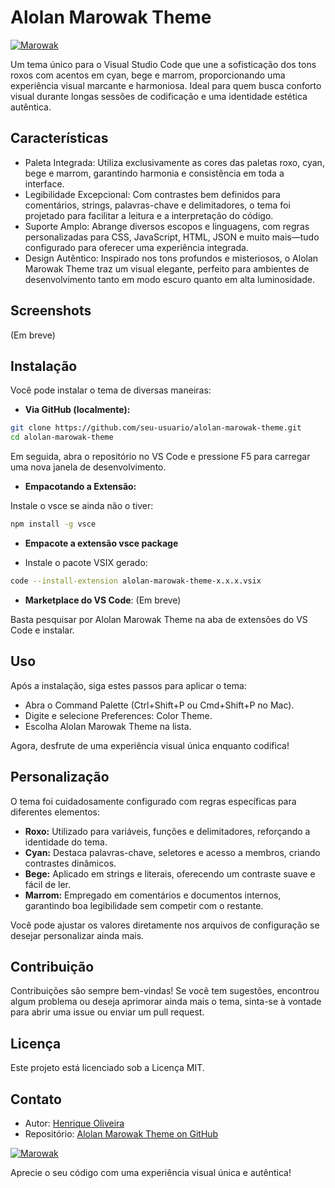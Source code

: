 # Alolan Marowak Theme
[![Marowak](https://img.pokemondb.net/sprites/home/normal/marowak-alolan.png)](https://pokemondb.net/pokedex/marowak)


Um tema único para o Visual Studio Code que une a sofisticação dos tons roxos com acentos em cyan, bege e marrom, proporcionando uma experiência visual marcante e harmoniosa. Ideal para quem busca conforto visual durante longas sessões de codificação e uma identidade estética autêntica.

## Características

- Paleta Integrada:
Utiliza exclusivamente as cores das paletas roxo, cyan, bege e marrom, garantindo harmonia e consistência em toda a interface.
- Legibilidade Excepcional:
Com contrastes bem definidos para comentários, strings, palavras-chave e delimitadores, o tema foi projetado para facilitar a leitura e a interpretação do código.
- Suporte Amplo:
Abrange diversos escopos e linguagens, com regras personalizadas para CSS, JavaScript, HTML, JSON e muito mais—tudo configurado para oferecer uma experiência integrada.
- Design Autêntico:
Inspirado nos tons profundos e misteriosos, o Alolan Marowak Theme traz um visual elegante, perfeito para ambientes de desenvolvimento tanto em modo escuro quanto em alta luminosidade.

## Screenshots

(Em breve)

## Instalação

Você pode instalar o tema de diversas maneiras:

- **Via GitHub (localmente):**

```bash
git clone https://github.com/seu-usuario/alolan-marowak-theme.git
cd alolan-marowak-theme
```

Em seguida, abra o repositório no VS Code e pressione F5 para carregar uma nova janela de desenvolvimento.

- **Empacotando a Extensão:**

 Instale o vsce se ainda não o tiver:
 ```bash
 npm install -g vsce
 ```

- **Empacote a extensão vsce package**

- Instale o pacote VSIX gerado:
```bash
code --install-extension alolan-marowak-theme-x.x.x.vsix
```

- **Marketplace do VS Code**: (Em breve)

Basta pesquisar por Alolan Marowak Theme na aba de extensões do VS Code e instalar.

## Uso

Após a instalação, siga estes passos para aplicar o tema:

- Abra o Command Palette (Ctrl+Shift+P ou Cmd+Shift+P no Mac).
- Digite e selecione Preferences: Color Theme.
- Escolha Alolan Marowak Theme na lista.

Agora, desfrute de uma experiência visual única enquanto codifica!

## Personalização

O tema foi cuidadosamente configurado com regras específicas para diferentes elementos:

- **Roxo:**
Utilizado para variáveis, funções e delimitadores, reforçando a identidade do tema.
- **Cyan:**
Destaca palavras-chave, seletores e acesso a membros, criando contrastes dinâmicos.
- **Bege:**
Aplicado em strings e literais, oferecendo um contraste suave e fácil de ler.
- **Marrom:**
Empregado em comentários e documentos internos, garantindo boa legibilidade sem competir com o restante.

Você pode ajustar os valores diretamente nos arquivos de configuração se desejar personalizar ainda mais.

## Contribuição

Contribuições são sempre bem-vindas! Se você tem sugestões, encontrou algum problema ou deseja aprimorar ainda mais o tema, sinta-se à vontade para abrir uma issue ou enviar um pull request.

## Licença

Este projeto está licenciado sob a Licença MIT.

## Contato

- Autor: [Henrique Oliveira](https://github.com/Henrique-arievilO)
- Repositório: [Alolan Marowak Theme on GitHub](https://github.com/Henrique-arievilO/alolan-marowak-theme)

[![Marowak](https://img.pokemondb.net/sprites/sword-shield/normal/marowak-alolan.png)](https://pokemondb.net/pokedex/marowak)

Aprecie o seu código com uma experiência visual única e autêntica!
